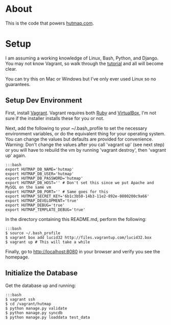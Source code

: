 # About #
This is the code that powers [hutmap.com](http://www.hutmap.com).

# Setup #

I am assuming a working knowledge of Linux, Bash, Python, and Django. You may
not know Vagrant, so walk through the
[tutorial](http://vagrantup.com/v1/docs/getting-started/index.html) and all
will become clear.

You can try this on Mac or Windows but I've only ever used Linux so no guarantees.

## Setup Dev Environment ##
First, install [Vagrant](http://www.vagrantup.com). Vagrant requires both
[Ruby](http://www.ruby-lang.org) and [VirtualBox](https://www.virtualbox.org),
I'm not sure if the installer installs these for you or not.

Next, add the following to your ~/.bash\_profile to set the necessary
environment variables, or do the equivalent thing for your operating system.
You can change the values but defaults are provided for convenience. Warning:
Don't change the values after you call 'vagrant up' (see next step) or you will
have to rebuild the vm by running 'vagrant destroy', then 'vagrant up' again.

    :::bash
    export HUTMAP_DB_NAME='hutmap' 
    export HUTMAP_DB_USER='hutmap'
    export HUTMAP_DB_PASSWORD='hutmap'
    export HUTMAP_DB_HOST='' # Don't set this since we put Apache and MySQL on the same vm
    export HUTMAP_DB_PORT='' # Same goes for this
    export HUTMAP_SECRET_KEY='6b1c3b50-14b3-11e2-892e-0800200c9a66'
    export HUTMAP_DEVELOPMENT='true'
    export HUTMAP_DEBUG='true'
    export HUTMAP_TEMPLATE_DEBUG='true'

In the directory containing this README.md, perform the following:

    :::bash
    $ source ~/.bash_profile
    $ vagrant box add lucid32 http://files.vagrantup.com/lucid32.box
    $ vagrant up # This will take a while

Finally, go to <http://localhost:8080> in your browser and verify you see the homepage.

## Initialize the Database ##
Get the database up and running:

    :::bash
    $ vagrant ssh
    $ cd /vagrant/hutmap
    $ python manage.py validate
    $ python manage.py syncdb
    $ python manage.py loaddata test_data
